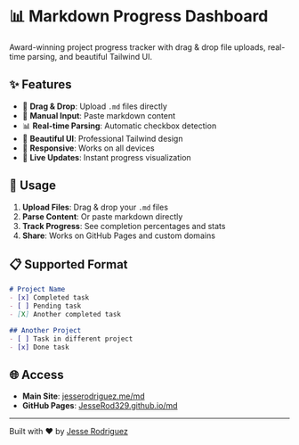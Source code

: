# 📊 Markdown Progress Dashboard

Award-winning project progress tracker with drag & drop file uploads, real-time parsing, and beautiful Tailwind UI.

## ✨ Features

- 🎯 **Drag & Drop**: Upload `.md` files directly
- 📝 **Manual Input**: Paste markdown content
- 📊 **Real-time Parsing**: Automatic checkbox detection
- 🎨 **Beautiful UI**: Professional Tailwind design
- 📱 **Responsive**: Works on all devices
- 🔄 **Live Updates**: Instant progress visualization

## 🚀 Usage

1. **Upload Files**: Drag & drop your `.md` files
2. **Parse Content**: Or paste markdown directly
3. **Track Progress**: See completion percentages and stats
4. **Share**: Works on GitHub Pages and custom domains

## 📋 Supported Format

```markdown
# Project Name
- [x] Completed task
- [ ] Pending task
- [X] Another completed task

## Another Project
- [ ] Task in different project
- [x] Done task
```

## 🌐 Access

- **Main Site**: [jesserodriguez.me/md](https://jesserodriguez.me/md)
- **GitHub Pages**: [JesseRod329.github.io/md](https://JesseRod329.github.io/md)

---

Built with ❤️ by [Jesse Rodriguez](https://jesserodriguez.me)
